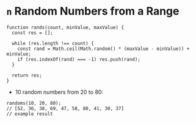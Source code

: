 # `n` Random Numbers from a Range

```
function rands(count, minValue, maxValue) {
  const res = [];

  while (res.length !== count) {
    const rand = Math.ceil(Math.random() * (maxValue - minValue)) + minValue;
    if (res.indexOf(rand) === -1) res.push(rand);
  }

  return res;
}
```

* 10 random numbers from 20 to 80:

```
randoms(10, 20, 80);
// [52, 36, 38, 69, 47, 58, 80, 41, 30, 37]
// example result
```